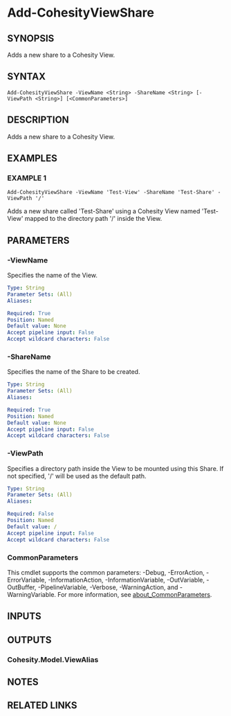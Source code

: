 # Add-CohesityViewShare

## SYNOPSIS
Adds a new share to a Cohesity View.

## SYNTAX

```
Add-CohesityViewShare -ViewName <String> -ShareName <String> [-ViewPath <String>] [<CommonParameters>]
```

## DESCRIPTION
Adds a new share to a Cohesity View.

## EXAMPLES

### EXAMPLE 1
```
Add-CohesityViewShare -ViewName 'Test-View' -ShareName 'Test-Share' -ViewPath '/'
```

Adds a new share called 'Test-Share' using a Cohesity View named 'Test-View' mapped to the directory path '/' inside the View.

## PARAMETERS

### -ViewName
Specifies the name of the View.

```yaml
Type: String
Parameter Sets: (All)
Aliases:

Required: True
Position: Named
Default value: None
Accept pipeline input: False
Accept wildcard characters: False
```

### -ShareName
Specifies the name of the Share to be created.

```yaml
Type: String
Parameter Sets: (All)
Aliases:

Required: True
Position: Named
Default value: None
Accept pipeline input: False
Accept wildcard characters: False
```

### -ViewPath
Specifies a directory path inside the View to be mounted using this Share.
If not specified, '/' will be used as the default path.

```yaml
Type: String
Parameter Sets: (All)
Aliases:

Required: False
Position: Named
Default value: /
Accept pipeline input: False
Accept wildcard characters: False
```

### CommonParameters
This cmdlet supports the common parameters: -Debug, -ErrorAction, -ErrorVariable, -InformationAction, -InformationVariable, -OutVariable, -OutBuffer, -PipelineVariable, -Verbose, -WarningAction, and -WarningVariable. For more information, see [about_CommonParameters](http://go.microsoft.com/fwlink/?LinkID=113216).

## INPUTS

## OUTPUTS

### Cohesity.Model.ViewAlias
## NOTES

## RELATED LINKS
